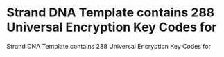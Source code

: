 # Strand DNA Template  contains 288 Universal Encryption Key Codes for

Strand DNA Template  contains 288 Universal Encryption Key Codes for